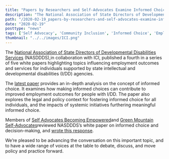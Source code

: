 ```yaml
---
title: "Papers by Researchers and Self-Advocates Examine Informed Choice"
description: "The National Association of State Directors of Developmental Disabilities Services (NASDDDS),in collaboration with ICI, published a fourth in a series of five white papers highlighting topics influencing employment outcomes and services for individuals supported by state intellectual and developmental disabilities (I/DD) agencies."
path: "/2020-02-19_papers-by-researchers-and-self-advocates-examine-informed-choice"
date: "2020-02-19"
posttype: "news"
tags: ['Self Advocacy', 'Community Inclusion', 'Informed Choice', 'Employment Outcomes','ICI']
thumbnail: "../../images/ICI.png"
---
```


The [National Association of State Directors of Developmental Disabilities Services](https://www.nasddds.org/) (NASDDDS),in collaboration with ICI, published a fourth in a series of five white papers highlighting topics influencing employment outcomes and services for individuals supported by state intellectual and developmental disabilities (I/DD) agencies.

The [latest paper](https://www.thinkwork.org/employment-journey-focus-informed-choice) provides an in-depth analysis on the concept of informed choice. It examines how making informed choices can contribute to improved employment outcomes for people with I/DD. The paper also explores the legal and policy context for fostering informed choice for all individuals, and the impacts of systemic initiatives furthering meaningful informed choice.

Members of [Self Advocates Becoming Empowered](https://www.sabeusa.org/)and [Green Mountain Self-Advocates](http://www.gmsavt.org/)reviewed NASDDDS’s white paper on informed choice and decision-making, and [wrote this response](https://www.thinkwork.org/informed-decision-making-it-takes-more-practice).

We’re pleased to be advancing the conversation on this important topic, and to have a wide range of voices at the table to debate, discuss, and move policy and practice forward.
